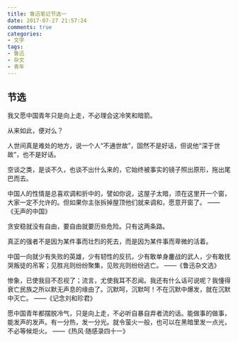 ```yaml
---
title: 鲁迅笔记节选一
date: 2017-07-27 21:57:24
comments: true
categories:
- 文学
tags:
- 鲁迅
- 杂文
- 青年
---
```

## 节选

我又愿中国青年只是向上走，不必理会这冷笑和暗箭。

从来如此，便对么？

人世间真是难处的地方，说一个人“不通世故”，固然不是好话，但说他“深于世故”，也不是好话。

空谈之类，是谈不久，也谈不出什么来的，它始终被事实的镜子照出原形，拖出尾巴而去。

中国人的性情是总喜欢调和折中的，譬如你说，这屋子太暗，须在这里开一个窗，大家一定不允许的。但如果你主张拆掉屋顶他们就来调和，愿意开窗了。
——《无声的中国》

<!-- more --> 

贪安稳就没有自由，要自由就要历些危险。只有这两条路。

真正的强者不是因为某件事而壮烈的死去，而是因为某件事而卑微的活着。

中国一向就少有失败的英雄，少有韧性的反抗，少有敢单身鏖战的武人，少有敢抚哭叛徒的吊客；见胜兆则纷纷聚集，见败兆则纷纷逃亡。
——《鲁迅杂文选》

惨象，已使我目不忍视了；流言，尤使我耳不忍闻。我还有什么话可说呢？我懂得衰亡民族之所以默无声息的缘由了。沉默呵，沉默呵！不在沉默中爆发，就在沉默中灭亡。
——《记念刘和珍君》

愿中国青年都摆脱冷气，只是向上走，不必听自暴自弃者流的话。能做事的做事，能发声的发声。有一分热，发一分光。就令萤火一般，也可以在黑暗里发一点光，不必等候炬火。
——《热风·随感录四十一》